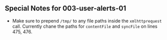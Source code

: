 ## Special Notes for 003-user-alerts-01


- Make sure to prepend `/tmp/` to any file paths inside the `xmlhttprequest` call. Currently chane the paths for `contentFile` and `syncFile` on lines 475, 476.
